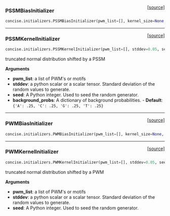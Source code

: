 <span style="float:right;">[[source]](https://github.com/avsecz/concise/blob/master/concise/initializers.py#L29)</span>
### PSSMBiasInitializer

```python
concise.initializers.PSSMBiasInitializer(pwm_list=[], kernel_size=None, mean_max_scale=0.0, background_probs={'T': 0.25, 'G': 0.25, 'A': 0.25, 'C': 0.25})
```

----

<span style="float:right;">[[source]](https://github.com/avsecz/concise/blob/master/concise/initializers.py#L86)</span>
### PSSMKernelInitializer

```python
concise.initializers.PSSMKernelInitializer(pwm_list=[], stddev=0.05, seed=None, background_probs={'T': 0.25, 'G': 0.25, 'A': 0.25, 'C': 0.25})
```

truncated normal distribution shifted by a PSSM

__Arguments__

- __pwm_list__: a list of PWM's or motifs
- __stddev__: a python scalar or a scalar tensor. Standard deviation of the
  random values to generate.
- __seed__: A Python integer. Used to seed the random generator.
- __background_probs__: A dictionary of background probabilities.
	  - __Default__: `{'A': .25, 'C': .25, 'G': .25, 'T': .25}`

----

<span style="float:right;">[[source]](https://github.com/avsecz/concise/blob/master/concise/initializers.py#L129)</span>
### PWMBiasInitializer

```python
concise.initializers.PWMBiasInitializer(pwm_list=[], kernel_size=None, mean_max_scale=0.0)
```

----

<span style="float:right;">[[source]](https://github.com/avsecz/concise/blob/master/concise/initializers.py#L179)</span>
### PWMKernelInitializer

```python
concise.initializers.PWMKernelInitializer(pwm_list=[], stddev=0.05, seed=None)
```

truncated normal distribution shifted by a PWM

__Arguments__

- __pwm_list__: a list of PWM's or motifs
- __stddev__: a python scalar or a scalar tensor. Standard deviation of the
  random values to generate.
- __seed__: A Python integer. Used to seed the random generator.
